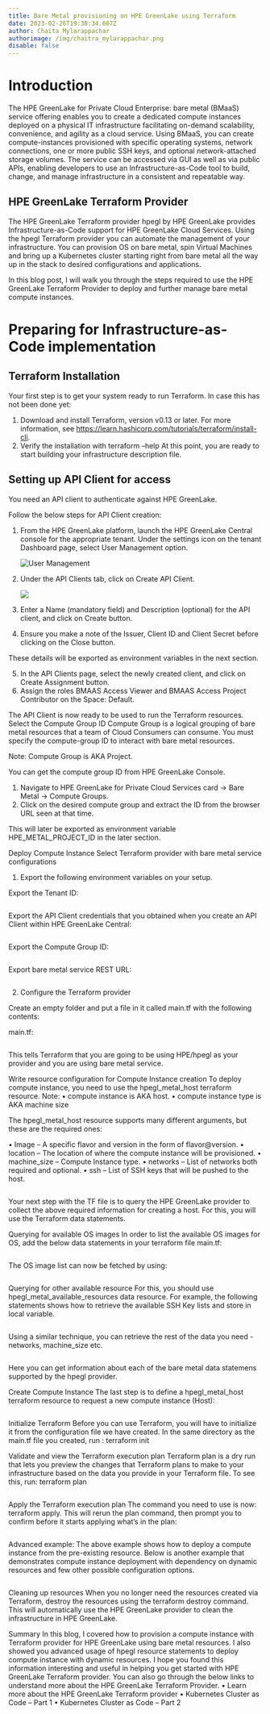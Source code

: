 ```yaml
---
title: Bare Metal provisioning on HPE GreenLake using Terraform
date: 2023-02-26T19:38:34.667Z
author: Chaita Mylarappachar
authorimage: /img/chaitra_mylarappachar.png
disable: false
---
```

# Introduction


The HPE GreenLake for Private Cloud Enterprise: bare metal (BMaaS) service offering enables you to create a dedicated compute instances deployed on a physical IT infrastructure facilitating on-demand scalability, convenience, and agility as a cloud service. 
Using BMaaS, you can create compute-instances provisioned with specific operating systems, network connections, one or more public SSH keys, and optional network-attached storage volumes.
The service can be accessed via GUI as well as via public APIs, enabling developers to use an Infrastructure-as-Code tool to build, change, and manage infrastructure in a consistent and repeatable way.

## HPE GreenLake Terraform Provider


The HPE GreenLake Terraform provider hpegl by HPE GreenLake provides Infrastructure-as-Code support for HPE GreenLake Cloud Services.
Using the hpegl Terraform provider you can automate the management of your infrastructure. You can provision OS on bare metal, spin Virtual Machines and bring up a Kubernetes cluster starting 
right from bare metal all the way up in the stack to desired configurations and applications.

In this blog post, I will walk you through the steps required to use the HPE GreenLake Terraform Provider to deploy and further manage bare metal compute instances.

# Preparing for Infrastructure-as-Code implementation

## Terraform Installation

Your first step is to get your system ready to run Terraform. In case this has not been done yet:

1. Download and install Terraform, version v0.13 or later.
   For more information, see https://learn.hashicorp.com/tutorials/terraform/install-cli. 
2. Verify the installation with terraform –help
   At this point, you are ready to start building your infrastructure description file. 

## Setting up API Client for access

You need an API client to authenticate against HPE GreenLake.

Follow the below steps for API Client creation:

1. From the HPE GreenLake platform, launch the HPE GreenLake Central console for the appropriate tenant. Under the settings icon on the tenant Dashboard page, select User Management option.

   ![](/img/apiclient1.png "User Management")
2. Under the API Clients tab, click on Create API Client.

   ![](/img/apiclient2.png)
3. Enter a Name (mandatory field) and Description (optional) for the API client, and click on Create button.
4. Ensure you make a note of the Issuer, Client ID and Client Secret before clicking on the Close button.

These details will be exported as environment variables in the next section.

5. In the API Clients page, select the newly created client, and click on Create Assignment button.
6. Assign the roles BMAAS Access Viewer and BMAAS Access Project Contributor on the Space: Default.

The API Client is now ready to be used to run the Terraform resources.
Select the Compute Group ID
Compute Group is a logical grouping of bare metal resources that a team of Cloud Consumers can consume. You must specify the compute-group ID to interact with bare metal resources.

Note: Compute Group is AKA Project.

You can get the compute group ID from HPE GreenLake Console.

1. Navigate to HPE GreenLake for Private Cloud Services card -> Bare Metal -> Compute Groups.
2. Click on the desired compute group and extract the ID from the browser URL seen at that time.

This will later be exported as environment variable HPE_METAL_PROJECT_ID in the later section.

Deploy Compute Instance 
Select Terraform provider with bare metal service configurations

1. Export the following environment variables on your setup.

Export the Tenant ID:

```bash

```

Export the API Client credentials that you obtained when you create an API Client within HPE GreenLake Central:

```bash

```

Export the Compute Group ID:

```bash

```

Export bare metal service REST URL:

```bash

```

2. Configure the Terraform provider

Create an empty folder and put a file in it called main.tf with the following contents:

main.tf:

```hcl

```

This tells Terraform that you are going to be using HPE/hpegl as your provider and you are using bare metal service.

Write resource configuration for Compute Instance creation
To deploy compute instance, you need to use the hpegl_metal_host terraform resource.
Note:
•	compute instance is AKA host.
•	compute instance type is AKA machine size

The hpegl_metal_host resource supports many different arguments, but these are the required ones:

•	Image – A specific flavor and version in the form of flavor@version.
•	location – The location of where the compute instance will be provisioned.
•	machine_size – Compute Instance type.
•	networks – List of networks both required and optional.
•	ssh – List of SSH keys that will be pushed to the host.

```

```

Your next step with the TF file is to query the HPE GreenLake provider to collect the above required information for creating a host. 
For this, you will use the Terraform data statements.  

Querying for available OS images
In order to list the available OS images for OS, add the below data statements in your terraform file main.tf:

```hcl

```

The OS image list can now be fetched by using:

```hcl

```

Querying for other available resource
For this, you should use hpegl_metal_available_resources data resource. 
For example, the following statements shows how to retrieve the available SSH Key lists and store in local variable.

```hcl

```

Using a similar technique, you can retrieve the rest of the data you need - networks, machine_size etc.

```hcl

```

Here you can get information about each of the bare metal data statemens supported by the hpegl provider.

Create Compute Instance
The last step is to define a hpegl_metal_host terraform resource to request a new compute instance (Host):

```hcl

```

Initialize Terraform 
Before you can use Terraform, you will have to initialize it from the configuration file we have created. In the same directory as the main.tf file you created, run : terraform init

Validate and view the Terraform execution plan
Terraform plan is a dry run that lets you preview the changes that Terraform plans to make to your infrastructure based on the data you provide in your Terraform file. To see this, run: terraform plan

```

```

Apply the Terraform execution plan 
The command you need to use is now: terraform apply. This will rerun the plan command, then prompt you to confirm before it starts applying what’s in the plan:

```

```

Advanced example: 
The above example shows how to deploy a compute instance from the pre-existing resource. Below is another example that demonstrates compute instance deployment
with dependency on dynamic resources and few other possible configuration options.

```hcl

```

Cleaning up resources
When you no longer need the resources created via Terraform, destroy the resources using the terraform destroy command. 
This will automatically use the HPE GreenLake provider to clean the infrastructure in HPE GreenLake.

Summary
In this blog, I covered how to provision a compute instance with Terraform provider for HPE GreenLake using bare metal resources. I also showed you advanced usage of hpegl resource statements to deploy compute instance with dynamic resources. 
I hope you found this information interesting and useful in helping you get started with HPE GreenLake Terraform provider. You can also go through the below links to understand more about the HPE GreenLake Terraform Provider.
•	Learn more about the HPE GreenLake Terraform provider
•	Kubernetes Cluster as Code – Part 1
•	Kubernetes Cluster as Code – Part 2